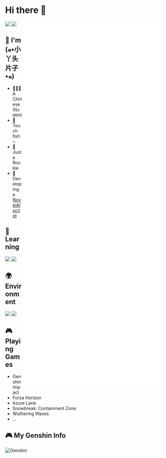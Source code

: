 # Hi there 👋

<a>
  <img align="right" width="450px" src="./github-metrics.svg" />
</a>
  
<p>
  <img width="300px" src="https://github-readme-stats.vercel.app/api/top-langs/?username=zhulinyv&layout=compact"></img>
  <img width="300px" src="https://github-readme-stats.vercel.app/api?username=zhulinyv"></img>
</p>

## 🌟 I'm **(๑•小丫头片子•๑)**

- 👨🏻‍🎓A Chinese Student
- 🐠Touch fish~
- 🐤Just a Rookie
- 🤖Developing a [NovelAI script](https://github.com/zhulinyv/Semi-Auto-NovelAI-to-Pixiv)

## 📖 **Learning**

![](https://img.shields.io/badge/-Python-3776ab?style=flat-square&logo=Python&logoColor=fff)
![](https://img.shields.io/badge/-Linux-fcc624?style=flat-square&logo=Linux&logoColor=fff)


## 🌍 **Environment**

![](https://img.shields.io/badge/Windows11-0078d6?style=flat-square&logo=windows11&logoColor=fff)
![](https://img.shields.io/badge/Visual%20Studio%20Code-007acc?style=flat-square&logo=visual-studio-code&logoColor=fff)

## 🎮 Playing **Games**

- Genshin Impact
- Forza Horizon
- Azure Lane
- Snowbreak: Containment Zone
- Wuthering Waves
- ...

## 🎮 My **Genshin** Info
<img align="center" width="350px" alt="Genshin" src="https://genshin-card.amarea.cn/9/271771727.png" />

